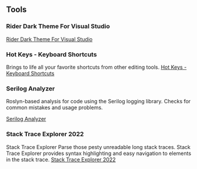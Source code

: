## Tools

### Rider Dark Theme For Visual Studio

[Rider Dark Theme For Visual Studio](https://marketplace.visualstudio.com/items?itemName=TwinTechResearch.Rider-Dark-Theme-For-Visual-Studio)

### Hot Keys - Keyboard Shortcuts

Brings to life all your favorite shortcuts from other editing tools.
[Hot Keys - Keyboard Shortcuts](https://marketplace.visualstudio.com/items?itemName=JustinClareburtMSFT.HotKeys)

### Serilog Analyzer

Roslyn-based analysis for code using the Serilog logging library. Checks for common mistakes and usage problems.

[Serilog Analyzer](https://marketplace.visualstudio.com/items?itemName=Suchiman.SerilogAnalyzer)

### Stack Trace Explorer 2022

Stack Trace Explorer
Parse those pesty unreadable long stack traces. Stack Trace Explorer provides syntax highlighting and easy navigation to elements in the stack trace.
[Stack Trace Explorer 2022](https://marketplace.visualstudio.com/items?itemName=SamirBoulema.StackTraceExplorer2022)
